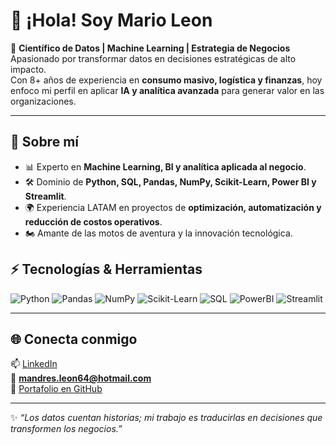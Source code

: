 # 👋 ¡Hola! Soy Mario Leon  

🚀 **Científico de Datos | Machine Learning | Estrategia de Negocios**  
Apasionado por transformar datos en decisiones estratégicas de alto impacto.  
Con 8+ años de experiencia en **consumo masivo, logística y finanzas**, hoy enfoco mi perfil en aplicar **IA y analítica avanzada** para generar valor en las organizaciones.  

---

## 🔹 Sobre mí  
- 📊 Experto en **Machine Learning, BI y analítica aplicada al negocio**.  
- 🛠️ Dominio de **Python, SQL, Pandas, NumPy, Scikit-Learn, Power BI y Streamlit**.  
- 🌍 Experiencia LATAM en proyectos de **optimización, automatización y reducción de costos operativos**.  
- 🏍️ Amante de las motos de aventura y la innovación tecnológica.  



## ⚡ Tecnologías & Herramientas  
![Python](https://img.shields.io/badge/Python-3776AB?style=for-the-badge&logo=python&logoColor=white)
![Pandas](https://img.shields.io/badge/Pandas-150458?style=for-the-badge&logo=pandas&logoColor=white)
![NumPy](https://img.shields.io/badge/Numpy-013243?style=for-the-badge&logo=numpy&logoColor=white)
![Scikit-Learn](https://img.shields.io/badge/Scikit--Learn-F7931E?style=for-the-badge&logo=scikit-learn&logoColor=white)
![SQL](https://img.shields.io/badge/SQL-336791?style=for-the-badge&logo=postgresql&logoColor=white)
![PowerBI](https://img.shields.io/badge/PowerBI-F2C811?style=for-the-badge&logo=powerbi&logoColor=black)
![Streamlit](https://img.shields.io/badge/Streamlit-FF4B4B?style=for-the-badge&logo=streamlit&logoColor=white)

---

## 🌐 Conecta conmigo  
📫 [LinkedIn](http://linkedin.com/in/mandresleon)  
📧 **mandres.leon64@hotmail.com**  
📂 [Portafolio en GitHub](https://github.com/mandresleon)  

---

✨ *“Los datos cuentan historias; mi trabajo es traducirlas en decisiones que transformen los negocios.”*  
